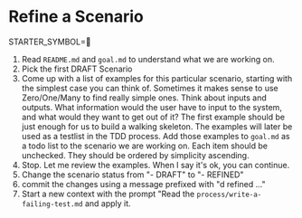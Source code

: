 # Refine a Scenario

STARTER_SYMBOL=📝

1. Read `README.md` and `goal.md` to understand what we are working on.
2. Pick the first DRAFT Scenario
3. Come up with a list of examples for this particular scenario, starting with the simplest case you can think of. Sometimes it makes sense to use Zero/One/Many to find really simple ones. Think about inputs and outputs. What information would the user have to input to the system, and what would they want to get out of it? The first example should be just enough for us to build a walking skeleton. The examples will later be used as a testlist in the TDD process. Add those examples to `goal.md` as a todo list to the scenario we are working on. Each item should be unchecked. They should be ordered by simplicity ascending.
1. Stop. Let me review the examples. When I say it's ok, you can continue.
1. Change the scenario status from "- DRAFT" to "- REFINED"
1. commit the changes using a message prefixed with "d refined ..."
1. Start a new context with the prompt "Read the `process/write-a-failing-test.md` and apply it.